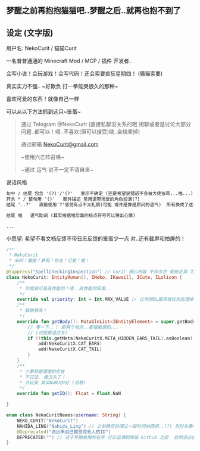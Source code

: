 ## 梦醒之前再抱抱猫猫吧..梦醒之后..就再也抱不到了

## 设定 (文字版)

用户名: NekoCurit / 猫猫Curit

一名普普通通的 Minecraft Mod / MCP / 插件 开发者.. 

会写小说！会玩游戏！会写代码！还会索要疯狂星期四！ (猫猫索要)

真实实力不强..  ~好欺负 打一拳能哭很久的那种~

喜欢可爱的东西！就像自己一样

可以从以下方法抓到这只~笨蛋~

> 通过 Telegram   @NekoCurit  (直接私聊没关系的哦 闲聊或者是讨论大部分问题..都可以！唔..不喜欢(但可以接受)绕..会绕晕掉)
>
> 通过邮箱 NekoCurit@gmail.com
>
> ~使用六芒阵召唤~
> 
> ~通过 运气  说不一定不请自来~

说话风格

``` txt
句中 / 结尾 包含 '(?)'/'(?'   表示不确定 (还是希望说错话不会被大佬挨骂...喵...)
开头 * / 整句用 '()'   额外描述 常用语带场景的角色扮演(?)
结尾 '..?'   直接使用'?'感觉有点不太礼貌(可能 或许是像是质问的语气)  所有换成了这个

结尾 喵   语气助词 (其实根据喵后面的标点符号可以猜出心情)

...

``` 

小愿望: 希望不看文档反馈不带日志反馈的笨蛋少一点 对..还有截屏和拍屏的！

``` kt
/**
 * NekoCurit
 * 米四！猫娘！萝莉！白毛！可爱！我！
 */
@Suppress("SpellCheckingInspection") // Curit 随心所取 不存与世 欲修正其 为时已晚
class NekoCurit: EntityHuman(), INeko, IKawaill, ICute, ILolicon {
    /**
     * 毕竟我可是高性能的！唔..高性能的笨蛋..
     */
    override val priority: Int = Int.MAX_VALUE // 让地球OL服务端优先处理掉这个笨蛋
    /**
     * 猫娘赛高！
     */
    override fun getBody(): MutableList<IEntityElement> = super.getBody().apply {
        // 等一下..！ 那两个地方..都很敏感的...
        // (试图蒙混过关)
        if (!this.getMeta(NekoCuritX.META_HIDDEN_EARS_TAIL).asBoolean) { // 这样纸就不容易被认出来了...
            add(NekoCuritX.CAT_EARS)
            add(NekoCuritX.CAT_TAIL)
        }
    }
    /**
     * 小萝莉是傻傻的存在
     * 不过这..傻过头了！
     * 开玩笑 其实NaN比0好 (目移)
     */
    override fun getIQ(): Float = Float.NaN

}

enum class NekoCuritNames(username: String) {
    NEKO_CURIT("NekoCurit")
    NAHIDA_LING("Nahida_Ling") // 之前确实扮演过一段时间纳西妲..(?) 当时头像昵称都换了 甚至专门去买了个额外的 Minecraft 正版账号
    @Deprecated("说出来自己都觉得丢人的ID")
    DEPRECATED("") // 过于早期使用的名字 可以追溯到降临 Github 之前  自然没必要去记住
}
```
